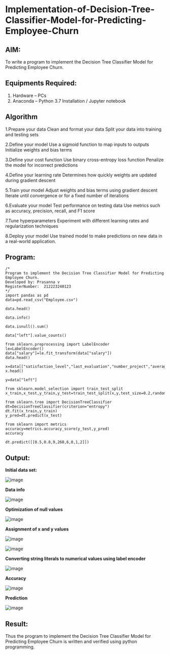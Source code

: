 # Implementation-of-Decision-Tree-Classifier-Model-for-Predicting-Employee-Churn

## AIM:
To write a program to implement the Decision Tree Classifier Model for Predicting Employee Churn.

## Equipments Required:
1. Hardware – PCs
2. Anaconda – Python 3.7 Installation / Jupyter notebook

## Algorithm
1.Prepare your data Clean and format your data Split your data into training and testing sets

2.Define your model Use a sigmoid function to map inputs to outputs Initialize weights and bias terms

3.Define your cost function Use binary cross-entropy loss function Penalize the model for incorrect predictions

4.Define your learning rate Determines how quickly weights are updated during gradient descent

5.Train your model Adjust weights and bias terms using gradient descent Iterate until convergence or for a fixed number of iterations

6.Evaluate your model Test performance on testing data Use metrics such as accuracy, precision, recall, and F1 score

7.Tune hyperparameters Experiment with different learning rates and regularization techniques

8.Deploy your model Use trained model to make predictions on new data in a real-world application.

## Program:
```
/*
Program to implement the Decision Tree Classifier Model for Predicting Employee Churn.
Developed by: Prasanna v
RegisterNumber:  212223240123
*/
import pandas as pd
data=pd.read_csv("Employee.csv")

data.head()

data.info()

data.isnull().sum()

data["left"].value_counts()

from sklearn.preprocessing import LabelEncoder
le=LabelEncoder()
data["salary"]=le.fit_transform(data["salary"])
data.head()

x=data[["satisfaction_level","last_evaluation","number_project","average_montly_hours","time_spend_company","Work_accident","promotion_last_5years","salary"]]
x.head()

y=data["left"]

from sklearn.model_selection import train_test_split
x_train,x_test,y_train,y_test=train_test_split(x,y,test_size=0.2,random_state=100)

from sklearn.tree import DecisionTreeClassifier
dt=DecisionTreeClassifier(criterion="entropy")
dt.fit(x_train,y_train)
y_pred=dt.predict(x_test)

from sklearn import metrics
accuracy=metrics.accuracy_score(y_test,y_pred)
accuracy

dt.predict([[0.5,0.8,9,260,6,0,1,2]])
```

## Output:
<b>Initial data set:</b>

![image](https://github.com/prasannavenkat01/Implementation-of-Decision-Tree-Classifier-Model-for-Predicting-Employee-Churn/assets/150702500/6a63f780-73eb-40c8-aa0e-ace8d7347028)

<b>Data info </b>

![image](https://github.com/prasannavenkat01/Implementation-of-Decision-Tree-Classifier-Model-for-Predicting-Employee-Churn/assets/150702500/e0f67af6-a6f7-4f0b-a431-b04241ea3507)

<b>Optimization of null values</b>

![image](https://github.com/prasannavenkat01/Implementation-of-Decision-Tree-Classifier-Model-for-Predicting-Employee-Churn/assets/150702500/e2361c73-3939-44d0-a556-4b4111e3cb78)

<b>Assignment of x and y values</b>

![image](https://github.com/prasannavenkat01/Implementation-of-Decision-Tree-Classifier-Model-for-Predicting-Employee-Churn/assets/150702500/bf2f93ad-6767-420a-8289-a092b02a0369)

![image](https://github.com/prasannavenkat01/Implementation-of-Decision-Tree-Classifier-Model-for-Predicting-Employee-Churn/assets/150702500/fa0f0dd0-0b84-4996-9e6f-aea7863075af)


<b>Converting string literals to numerical values using label encoder </b>

![image](https://github.com/prasannavenkat01/Implementation-of-Decision-Tree-Classifier-Model-for-Predicting-Employee-Churn/assets/150702500/b5d31c97-80c6-4bf6-a16b-94e9fbebe49a)

<b>Accuracy</b>

![image](https://github.com/prasannavenkat01/Implementation-of-Decision-Tree-Classifier-Model-for-Predicting-Employee-Churn/assets/150702500/22aec650-d46c-4653-b7c5-1b9a33403fca)

<b>Prediction</b>

![image](https://github.com/prasannavenkat01/Implementation-of-Decision-Tree-Classifier-Model-for-Predicting-Employee-Churn/assets/150702500/11b978cb-24db-441e-b3d6-fb33403bb1ef)

## Result:
Thus the program to implement the  Decision Tree Classifier Model for Predicting Employee Churn is written and verified using python programming.
